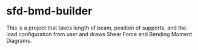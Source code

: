 # sfd-bmd-builder
This is a project that takes length of beam, position of supports, and the load configuration from user and draws Shear Force and Bending Moment Diagrams.
